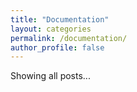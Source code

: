 ```yaml
---
title: "Documentation"
layout: categories
permalink: /documentation/
author_profile: false
---
```


Showing all posts...
